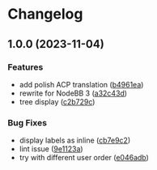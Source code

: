 # Changelog

## 1.0.0 (2023-11-04)


### Features

* add polish ACP translation ([b4961ea](https://github.com/oplik0/nodebb-plugin-category-queue/commit/b4961eaa17fe67036dc8892fa04f25372698ea81))
* rewrite for NodeBB 3 ([a32c43d](https://github.com/oplik0/nodebb-plugin-category-queue/commit/a32c43df0d7b677f364b5c1f0cc908bd5a9e7ccb))
* tree display ([c2b729c](https://github.com/oplik0/nodebb-plugin-category-queue/commit/c2b729c944b0620597ec6d42d86c33024f071232))


### Bug Fixes

* display labels as inline ([cb7e9c2](https://github.com/oplik0/nodebb-plugin-category-queue/commit/cb7e9c232687adef6a72ab6d18cd64224714a014))
* lint issue ([9e1123a](https://github.com/oplik0/nodebb-plugin-category-queue/commit/9e1123a46eac10cbc4b27275e2559c1e519df2b1))
* try with different user order ([e046adb](https://github.com/oplik0/nodebb-plugin-category-queue/commit/e046adbcf76ada9621cf87d11353fcee12498c53))
